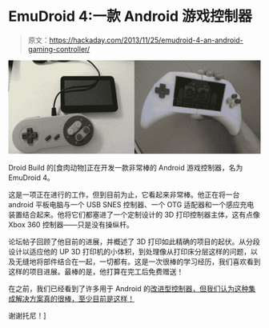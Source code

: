 # EmuDroid 4:一款 Android 游戏控制器

> 原文：<https://hackaday.com/2013/11/25/emudroid-4-an-android-gaming-controller/>

![snesdroid](img/56d39b427eeac8772e6ab2790951ef82.png)

Droid Build 的[食肉动物]正在开发一款非常棒的 Android 游戏控制器，名为 EmuDroid 4。

这是一项正在进行的工作，但到目前为止，它看起来非常棒。他正在将一台 android 平板电脑与一个 USB SNES 控制器、一个 OTG 适配器和一个感应充电装置结合起来。他将它们都塞进了一个定制设计的 3D 打印控制器主体，这有点像 Xbox 360 控制器——只是没有操纵杆。

论坛帖子回顾了他目前的进展，并概述了 3D 打印如此精确的项目的起伏。从分段设计以适应他的 UP 3D 打印机的小体积，到处理像从打印床分层这样的问题，以及无缝地将部件结合在一起，一切都有。这是一次很棒的学习经历，我们喜欢看到这样的项目进展。最棒的是，他打算在完工后免费赠送！

在之前，我们已经看到了许多用于 Android 的[改进型控制器，但我们认为这种集成解决方案真的很棒，至少目前是这样！](http://hackaday.com/2011/05/17/bluetooth-super-nintendo-controller-for-android-gaming/)

谢谢托尼！]